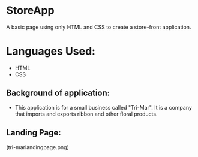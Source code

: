 # StoreApp
A basic page using only HTML and CSS to create a store-front application.

# Languages Used:
* HTML
* CSS

## Background of application:
* This application is for a small business called "Tri-Mar". It is a company that imports and exports ribbon and other floral products.

## Landing Page:

(tri-marlandingpage.png)
